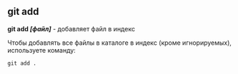 ## git add 

**git add *[файл]*** - добавляет файл в индекс

Чтобы добавлять все файлы в каталоге в индекс (кроме игнорируемых), используете команду:

```bash=
git add .
```